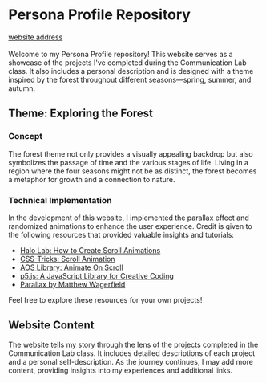 # Persona Profile Repository
[website address](https://sophie-l-l.github.io/personal-profile/)<br><br>
Welcome to my Persona Profile repository! This website serves as a showcase of the projects I've completed during the Communication Lab class. It also includes a personal description and is designed with a theme inspired by the forest throughout different seasons—spring, summer, and autumn.

## Theme: Exploring the Forest

### Concept

The forest theme not only provides a visually appealing backdrop but also symbolizes the passage of time and the various stages of life. Living in a region where the four seasons might not be as distinct, the forest becomes a metaphor for growth and a connection to nature.

### Technical Implementation

In the development of this website, I implemented the parallax effect and randomized animations to enhance the user experience. Credit is given to the following resources that provided valuable insights and tutorials:

- [Halo Lab: How to Create Scroll Animations](https://www.halo-lab.com/blog/how-to-create-scroll-animations)
- [CSS-Tricks: Scroll Animation](https://css-tricks.com/books/greatest-css-tricks/scroll-animation/)
- [AOS Library: Animate On Scroll](https://michalsnik.github.io/aos/)
- [p5.js: A JavaScript Library for Creative Coding](https://p5js.org/)
- [Parallax by Matthew Wagerfield](https://github.com/wagerfield/parallax?tab=readme-ov-file#relativeinput)

Feel free to explore these resources for your own projects!

## Website Content

The website tells my story through the lens of the projects completed in the Communication Lab class. It includes detailed descriptions of each project and a personal self-description. As the journey continues, I may add more content, providing insights into my experiences and additional links.

